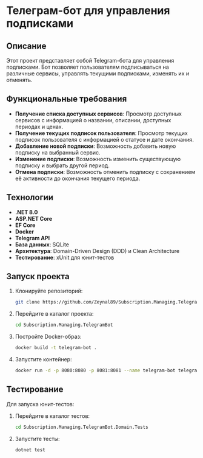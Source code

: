 # Телеграм-бот для управления подписками

## Описание

Этот проект представляет собой Telegram-бота для управления подписками. Бот позволяет пользователям подписываться на различные сервисы, управлять текущими подписками, изменять их и отменять.

## Функциональные требования

- **Получение списка доступных сервисов**: Просмотр доступных сервисов с информацией о названии, описании, доступных периодах и ценах.
- **Получение текущих подписок пользователя**: Просмотр текущих подписок пользователя с информацией о статусе и дате окончания.
- **Добавление новой подписки**: Возможность добавить новую подписку на выбранный сервис.
- **Изменение подписки**: Возможность изменить существующую подписку и выбрать другой период.
- **Отмена подписки**: Возможность отменить подписку с сохранением её активности до окончания текущего периода.

## Технологии
- **.NET 8.0**
- **ASP.NET Core**
- **EF Core**
- **Docker**
- **Telegram API**
- **База данных**: SQLite
- **Архитектура**: Domain-Driven Design (DDD) и Clean Architecture
- **Тестирование**: xUnit для юнит-тестов


## Запуск проекта

1. Клонируйте репозиторий:
   ```bash
   git clone https://github.com/Zeynal89/Subscription.Managing.TelegramBot.git

2. Перейдите в каталог проекта:
   ```bash
   cd Subscription.Managing.TelegramBot 

3. Постройте Docker-образ:
   ```bash
   docker build -t telegram-bot .

4. Запустите контейнер:
   ```bash
   docker run -d -p 8080:8080 -p 8081:8081 --name telegram-bot telegram-bot

## Тестирование
Для запуска юнит-тестов:

1. Перейдите в каталог тестов:
   ```bash
   cd Subscription.Managing.TelegramBot.Domain.Tests

1. Запустите тесты:
   ```bash
   dotnet test
